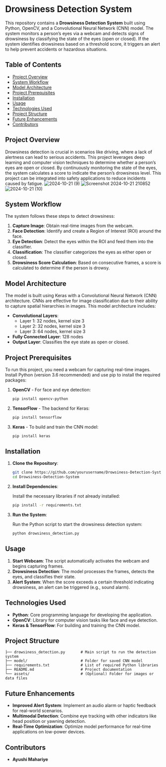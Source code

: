 # Drowsiness Detection System

This repository contains a **Drowsiness Detection System** built using Python, OpenCV, and a Convolutional Neural Network (CNN) model. The system monitors a person’s eyes via a webcam and detects signs of drowsiness by classifying the state of the eyes (open or closed). If the system identifies drowsiness based on a threshold score, it triggers an alert to help prevent accidents or hazardous situations.

## Table of Contents

- [Project Overview](#project-overview)
- [System Workflow](#system-workflow)
- [Model Architecture](#model-architecture)
- [Project Prerequisites](#project-prerequisites)
- [Installation](#installation)
- [Usage](#usage)
- [Technologies Used](#technologies-used)
- [Project Structure](#project-structure)
- [Future Enhancements](#future-enhancements)
- [Contributors](#contributors)

## Project Overview

Drowsiness detection is crucial in scenarios like driving, where a lack of alertness can lead to serious accidents. This project leverages deep learning and computer vision techniques to determine whether a person’s eyes are open or closed. By continuously monitoring the state of the eyes, the system calculates a score to indicate the person’s drowsiness level. This project can be integrated into safety applications to reduce incidents caused by fatigue.
![2024-10-21 (9)](https://github.com/user-attachments/assets/36d2f708-1612-457b-9c3c-ac3c343ae131)
![Screenshot 2024-10-21 210852](https://github.com/user-attachments/assets/96f6ddef-8c81-4728-8eed-941486b306f8)
![2024-10-21 (10)](https://github.com/user-attachments/assets/9db796ca-d02a-426a-bc83-8925e407a7ae)




## System Workflow

The system follows these steps to detect drowsiness:

1. **Capture Image**: Obtain real-time images from the webcam.
2. **Face Detection**: Identify and create a Region of Interest (ROI) around the face.
3. **Eye Detection**: Detect the eyes within the ROI and feed them into the classifier.
4. **Classification**: The classifier categorizes the eyes as either open or closed.
5. **Drowsiness Score Calculation**: Based on consecutive frames, a score is calculated to determine if the person is drowsy.

## Model Architecture

The model is built using Keras with a Convolutional Neural Network (CNN) architecture. CNNs are effective for image classification due to their ability to capture spatial hierarchies in images. This model architecture includes:

- **Convolutional Layers**:
  - Layer 1: 32 nodes, kernel size 3
  - Layer 2: 32 nodes, kernel size 3
  - Layer 3: 64 nodes, kernel size 3
- **Fully Connected Layer**: 128 nodes
- **Output Layer**: Classifies the eye state as open or closed.

## Project Prerequisites

To run this project, you need a webcam for capturing real-time images. Install Python (version 3.6 recommended) and use pip to install the required packages:

1. **OpenCV** - For face and eye detection:
   ```bash
   pip install opencv-python
   ```

2. **TensorFlow** - The backend for Keras:
   ```bash
   pip install tensorflow
   ```

3. **Keras** - To build and train the CNN model:
   ```bash
   pip install keras
   ```

## Installation

1. **Clone the Repository**:

   ```bash
   git clone https://github.com/yourusername/Drowsiness-Detection-System.git
   cd Drowsiness-Detection-System
   ```

2. **Install Dependencies**:

   Install the necessary libraries if not already installed:

   ```bash
   pip install -r requirements.txt
   ```

3. **Run the System**:

   Run the Python script to start the drowsiness detection system:

   ```bash
   python drowsiness_detection.py
   ```

## Usage

1. **Start Webcam**: The script automatically activates the webcam and begins capturing frames.
2. **Drowsiness Detection**: The model processes the frames, detects the eyes, and classifies their state.
3. **Alert System**: When the score exceeds a certain threshold indicating drowsiness, an alert can be triggered (e.g., sound alarm).

## Technologies Used

- **Python**: Core programming language for developing the application.
- **OpenCV**: Library for computer vision tasks like face and eye detection.
- **Keras & TensorFlow**: For building and training the CNN model.

## Project Structure

```plaintext
├── drowsiness_detection.py       # Main script to run the detection system
├── model/                        # Folder for saved CNN model
├── requirements.txt              # List of required Python libraries
├── README.md                     # Project documentation
└── assets/                       # (Optional) Folder for images or data files
```

## Future Enhancements

- **Improved Alert System**: Implement an audio alarm or haptic feedback for real-world scenarios.
- **Multimodal Detection**: Combine eye tracking with other indicators like head position or yawning detection.
- **Real-Time Optimization**: Optimize model performance for real-time applications on low-power devices.

## Contributors

- **Ayushi Mahariye**
